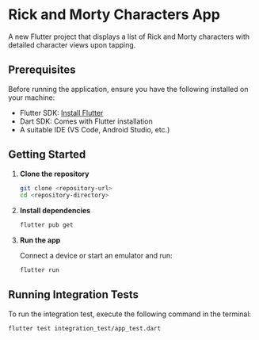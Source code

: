 # Rick and Morty Characters App

A new Flutter project that displays a list of Rick and Morty characters with detailed character views upon tapping.

## Prerequisites

Before running the application, ensure you have the following installed on your machine:

- Flutter SDK: [Install Flutter](https://flutter.dev/docs/get-started/install)
- Dart SDK: Comes with Flutter installation
- A suitable IDE (VS Code, Android Studio, etc.)

## Getting Started

1. **Clone the repository**

    ```sh
    git clone <repository-url>
    cd <repository-directory>
    ```

2. **Install dependencies**

    ```sh
    flutter pub get
    ```

3. **Run the app**

    Connect a device or start an emulator and run:

    ```sh
    flutter run
    ```

## Running Integration Tests

To run the integration test, execute the following command in the terminal:

```sh
flutter test integration_test/app_test.dart
